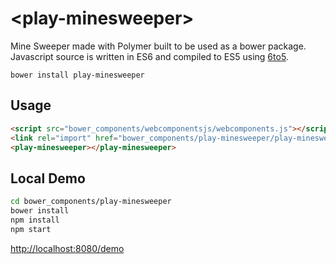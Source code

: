 &lt;play-minesweeper&gt;
===================================

Mine Sweeper made with Polymer built to be used as a bower package. Javascript source is written in
ES6 and compiled to ES5 using [6to5](http://6to5.org/).

```
bower install play-minesweeper
```

Usage
-----

```html
<script src="bower_components/webcomponentsjs/webcomponents.js"></script>
<link rel="import" href="bower_components/play-minesweeper/play-minesweeper.html">
<play-minesweeper></play-minesweeper>
```

Local Demo
----------
```bash
cd bower_components/play-minesweeper
bower install
npm install
npm start
```
[http://localhost:8080/demo](http://localhost:8080/demo)
